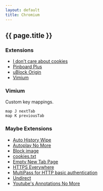 ```yaml
---
layout: default
title: Chromium
---
```


## {{ page.title }}

### Extensions

- [I don't care about cookies](https://chrome.google.com/webstore/detail/fihnjjcciajhdojfnbdddfaoknhalnja)
- [Pinboard Plus](https://chrome.google.com/webstore/detail/mphdppdgoagghpmmhodmfajjlloijnbd)
- [uBlock Origin](https://chrome.google.com/webstore/detail/cjpalhdlnbpafiamejdnhcphjbkeiagm)
- [Vimium](https://chrome.google.com/webstore/detail/dbepggeogbaibhgnhhndojpepiihcmeb)

### Vimium

Custom key mappings.

    map J nextTab
    map K previousTab

### Maybe Extensions

- [Auto History Wipe](https://chrome.google.com/webstore/detail/hdgnienkeomlaeeojaibeicglpoaadnj)
- [Autoplay No More](https://chrome.google.com/webstore/detail/obiogedpmdnfaldjdjmnbpmhjjfnghnj)
- [Block image](https://chrome.google.com/webstore/detail/block-image/pehaalcefcjfccdpbckoablngfkfgfgj)
- [cookies.txt](https://chrome.google.com/webstore/detail/njabckikapfpffapmjgojcnbfjonfjfg)
- [Empty New Tab Page](https://chrome.google.com/webstore/detail/dpjamkmjmigaoobjbekmfgabipmfilij)
- [HTTPS Everywhere](https://chrome.google.com/webstore/detail/gcbommkclmclpchllfjekcdonpmejbdp)
- [MultiPass for HTTP basic authentication](https://chrome.google.com/webstore/detail/enhldmjbphoeibbpdhmjkchohnidgnah)
- [Undirect](https://chrome.google.com/webstore/detail/dohbiijnjeiejifbgfdhfknogknkglio)
- [Youtube's Annotations No More](https://chrome.google.com/webstore/detail/fajnlldimiiipghabjgnbdidcnkghkgn)
